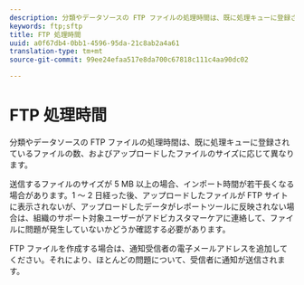 ```yaml
---
description: 分類やデータソースの FTP ファイルの処理時間は、既に処理キューに登録されているファイルの数、およびアップロードしたファイルのサイズに応じて異なります。
keywords: ftp;sftp
title: FTP 処理時間
uuid: a0f67db4-0bb1-4596-95da-21c8ab2a4a61
translation-type: tm+mt
source-git-commit: 99ee24efaa517e8da700c67818c111c4aa90dc02

---
```



# FTP 処理時間

分類やデータソースの FTP ファイルの処理時間は、既に処理キューに登録されているファイルの数、およびアップロードしたファイルのサイズに応じて異なります。

送信するファイルのサイズが 5 MB 以上の場合、インポート時間が若干長くなる場合があります。1 ～ 2 日経った後、アップロードしたファイルが FTP サイトに表示されないが、アップロードしたデータがレポートツールに反映されない場合は、組織のサポート対象ユーザーがアドビカスタマーケアに連絡して、ファイルに問題が発生していないかどうか確認する必要があります。

FTP ファイルを作成する場合は、通知受信者の電子メールアドレスを追加してください。それにより、ほとんどの問題について、受信者に通知が送信されます。

